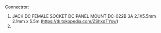 Connectror:
1. JACK DC FEMALE SOCKET DC PANEL MOUNT DC-022B 3A 2.1X5.5mm 2.1mm x 5.5m (https://tk.tokopedia.com/ZShxdTYsv/)
2. 

